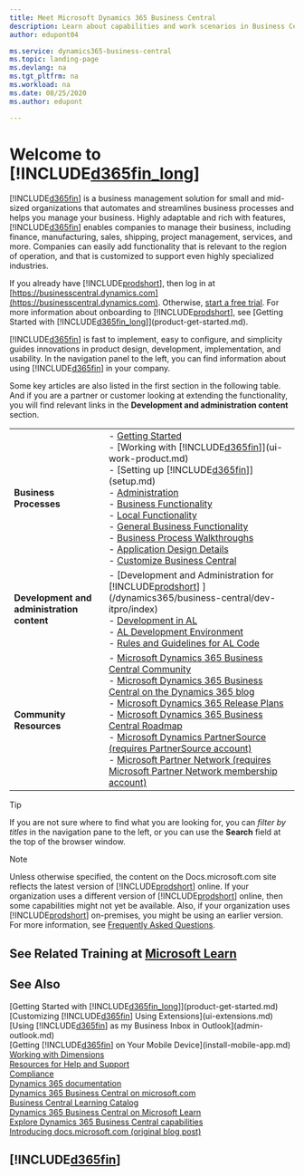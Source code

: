 ```yaml
---
title: Meet Microsoft Dynamics 365 Business Central
description: Learn about capabilities and work scenarios in Business Central, a business management solution for small and mid-sized organizations.
author: edupont04

ms.service: dynamics365-business-central
ms.topic: landing-page
ms.devlang: na
ms.tgt_pltfrm: na
ms.workload: na
ms.date: 08/25/2020
ms.author: edupont

---
```

# Welcome to [!INCLUDE[d365fin_long](includes/d365fin_long_md.md)]

[!INCLUDE[d365fin](includes/d365fin_md.md)] is a business management solution for small and mid-sized organizations that automates and streamlines business processes and helps you manage your business. Highly adaptable and rich with features, [!INCLUDE[d365fin](includes/d365fin_md.md)] enables companies to manage their business, including finance, manufacturing, sales, shipping, project management, services, and more. Companies can easily add functionality that is relevant to the region of operation, and that is customized to support even highly specialized industries.

If you already have [!INCLUDE[prodshort](includes/prodshort.md)], then log in at [https://businesscentral.dynamics.com](https://businesscentral.dynamics.com). Otherwise, [start a free trial](https://go.microsoft.com/fwlink/?linkid=847861). For more information about onboarding to [!INCLUDE[prodshort](includes/prodshort.md)], see [Getting Started with [!INCLUDE[d365fin_long](includes/d365fin_long_md.md)]](product-get-started.md).  

[!INCLUDE[d365fin](includes/d365fin_md.md)] is fast to implement, easy to configure, and simplicity guides innovations in product design, development, implementation, and usability. In the navigation panel to the left, you can find information about using [!INCLUDE[d365fin](includes/d365fin_md.md)] in your company.  

Some key articles are also listed in the first section in the following table. And if you are a partner or customer looking at extending the functionality, you will find relevant links in the **Development and administration content** section.  

|||  
|-|-|  
|**Business Processes**|-   [Getting Started](product-get-started.md)<br />-   [Working with [!INCLUDE[d365fin](includes/d365fin_md.md)]](ui-work-product.md)<br />-   [Setting up [!INCLUDE[d365fin](includes/d365fin_md.md)]](setup.md)<br />-   [Administration](admin-setup-and-administration.md)<br />-   [Business Functionality](across-business-functionality.md)<br />-   [Local Functionality](LocalFunctionality/Austria/austria-local-functionality.md)<br />-   [General Business Functionality](ui-across-business-areas.md)<br />-   [Business Process Walkthroughs](walkthrough-business-process-walkthroughs.md)<br />-   [Application Design Details](design-details-application-design.md)<br />- [Customize Business Central](ui-customizing-overview.md)|  
|**Development and administration content**|-   [Development and Administration for [!INCLUDE[prodshort](includes/prodshort.md)] ](/dynamics365/business-central/dev-itpro/index)<br />-   [Development in AL](/dynamics365/business-central/dev-itpro/developer/devenv-dev-overview)<br />-   [AL Development Environment](/dynamics365/business-central/dev-itpro/developer/devenv-reference-overview)<br />-   [Rules and Guidelines for AL Code](/dynamics365/business-central/dev-itpro/compliance/apptest-overview)|  
|**Community Resources**|-   [Microsoft Dynamics 365 Business Central Community](https://community.dynamics.com/business)<br />-   [Microsoft Dynamics 365 Business Central on the Dynamics 365 blog](https://cloudblogs.microsoft.com/dynamics365/it/product/business-central/)<br />-   [Microsoft Dynamics 365 Release Plans](https://go.microsoft.com/fwlink/?linkid=2047422)<br />-   [Microsoft Dynamics 365 Business Central Roadmap](https://dynamics.microsoft.com/roadmap/business-central/)<br />-   [Microsoft Dynamics PartnerSource \(requires PartnerSource account\)](https://mbs.microsoft.com/partnersource)<br />-   [Microsoft Partner Network \(requires Microsoft Partner Network membership account\)](https://mspartner.microsoft.com/en/us/windows/index.aspx)|  

> [!TIP]
> If you are not sure where to find what you are looking for, you can *filter by titles* in the navigation pane to the left, or you can use the **Search** field at the top of the browser window.

> [!NOTE]
> Unless otherwise specified, the content on the Docs.microsoft.com site reflects the latest version of [!INCLUDE[prodshort](includes/prodshort.md)] online. If your organization uses a different version of [!INCLUDE[prodshort](includes/prodshort.md)] online, then some capabilities might not yet be available. Also, if your organization uses [!INCLUDE[prodshort](includes/prodshort.md)] on-premises, you might be using an earlier version. For more information, see [Frequently Asked Questions](across-faq.md).

## See Related Training at [Microsoft Learn](/learn/browse/?products=dynamics-business-central)

## See Also

[Getting Started with [!INCLUDE[d365fin_long](includes/d365fin_long_md.md)]](product-get-started.md)  
[Customizing [!INCLUDE[d365fin](includes/d365fin_md.md)] Using Extensions](ui-extensions.md)  
[Using [!INCLUDE[d365fin](includes/d365fin_md.md)] as my Business Inbox in Outlook](admin-outlook.md)  
[Getting [!INCLUDE[d365fin](includes/d365fin_md.md)] on Your Mobile Device](install-mobile-app.md)  
[Working with Dimensions](finance-dimensions.md)  
[Resources for Help and Support](product-help-and-support.md)  
[Compliance](compliance/compliance-overview.md)  
[Dynamics 365 documentation](/dynamics365/)  
[Dynamics 365 Business Central on microsoft.com](https://dynamics.microsoft.com/business-central/overview/)  
[Business Central Learning Catalog](readiness/readiness-learning-catalog.md)  
[Dynamics 365 Business Central on Microsoft Learn](/learn/browse/?products=dynamics-business-central)  
[Explore Dynamics 365 Business Central capabilities](https://dynamics.microsoft.com/business-central/capabilities/)  
[Introducing docs.microsoft.com (original blog post)](https://docs.microsoft.com/teamblog/introducing-docs-microsoft-com)  

## [!INCLUDE[d365fin](includes/free_trial_md.md)]
